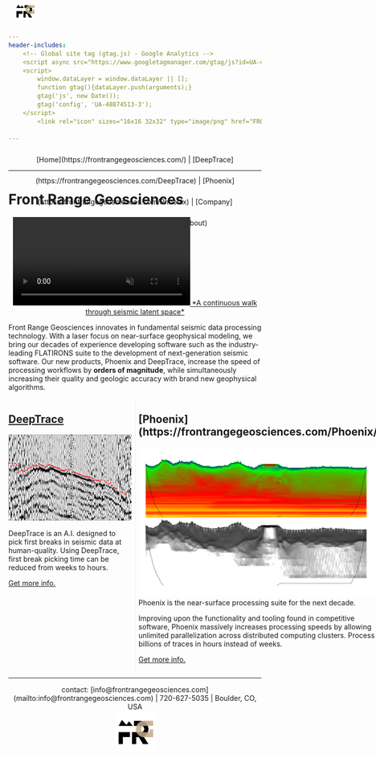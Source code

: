 ```yaml
---
header-includes:
	<!-- Global site tag (gtag.js) - Google Analytics -->
	<script async src="https://www.googletagmanager.com/gtag/js?id=UA-48874513-3"></script>
	<script>
		window.dataLayer = window.dataLayer || [];
	  	function gtag(){dataLayer.push(arguments);}
  		gtag('js', new Date());
  		gtag('config', 'UA-48874513-3');
	</script>
        <link rel="icon" sizes="16x16 32x32" type="image/png" href="FRGLogo.ico">

---
```

<div style="vertical-align: bottom;padding: 0px; margin: 0px;text-align: center; height: 3em;line-height: 3em; width: 100%;display: inline-block">
<img src="FRGLogo.png" style="position: absolute; left: 25%; top: 0px; max-height: 3em;"/>
[Home](https://frontrangegeosciences.com/) | [DeepTrace](https://frontrangegeosciences.com/DeepTrace) | [Phoenix](https://frontrangegeosciences.com/Phoenix) | [Company](https://frontrangegeosciences.com/About)</div>

<hr style="margin-top: 0px;"/>


# Front Range Geosciences

<a href="https://frontrangegeosciences.com/seismicgan/">
<center>
<video autoplay playsinline loop muted class="top" style="width: 70%;max-width: 670px;margin-left: auto; margin-right: auto;">
       <source src="resources/5820.mp4"
            type="video/mp4">
</video>
*A continuous walk through seismic latent space*
</center>
</a>

Front Range Geosciences innovates in fundamental seismic data processing technology. With a laser focus on near-surface geophysical modeling, we bring our decades of experience developing software such as the industry-leading FLATIRONS suite to the development of next-generation seismic software. Our new products, Phoenix and DeepTrace, increase the speed of processing workflows by **orders of magnitude**, while simultaneously increasing their quality and geologic accuracy with brand new geophysical algorithms.


<div style="-webkit-column-count: 2; -moz-column-count: 2; column-count: 2; -webkit-column-rule: 1px dotted #e0e0e0; -moz-column-rule: 1px dotted #e0e0e0; column-rule: 1px dotted #e0e0e0;">

<div style="display: inline-block;">


<h2 style="padding-top: 0px;"> <a href="https://frontrangegeosciences.com/DeepTrace/">DeepTrace</a></h2>
<a href="https://frontrangegeosciences.com/DeepTrace/">
<img src="resources/noisyseismic.png"/>
</a>

DeepTrace is an A.I. designed to pick first breaks in seismic data at human-quality. Using DeepTrace, first break picking time can be reduced from weeks to hours.

<a href="https://frontrangegeosciences.com/DeepTrace">Get more info.</a>
</div>

<p></p>


<div style="display: inline-block;">

<h2 style="padding-top: 0px;"> [Phoenix](https://frontrangegeosciences.com/Phoenix/) </h2>
<a href="https://frontrangegeosciences.com/Phoenix/">
<img src="geop/resources/combined.png"/>
</a>
Phoenix is the near-surface processing suite for the next decade. 

Improving upon the functionality and tooling found in competitive software, Phoenix massively increases processing speeds by allowing unlimited parallelization across distributed computing clusters. Process billions of traces in hours instead of weeks.

<a href="https://frontrangegeosciences.com/Phoenix">Get more info.</a>
</div>
</div>

---
<center style="padding-bottom: 0px; margin-bottom: 0px;"> contact: [info@frontrangegeosciences.com](mailto:info@frontrangegeosciences.com) | 720-627-5035 | Boulder, CO, USA
<br/>
<img src="FRGLogo.png" style="height: 80px;"/></center>
